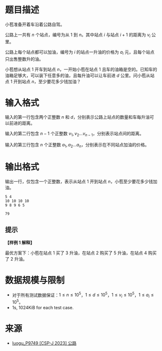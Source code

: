 # 题目描述

小苞准备开着车沿着公路自驾。

公路上一共有 $n$ 个站点，编号为从 $1$ 到 $n$。其中站点 $i$ 与站点 $i + 1$ 的距离为 $v_i$ 公里。

公路上每个站点都可以加油，编号为 $i$ 的站点一升油的价格为 $a_i$ 元，且每个站点只出售整数升的油。

小苞想从站点 $1$ 开车到站点 $n$，一开始小苞在站点 $1$ 且车的油箱是空的。已知车的油箱足够大，可以装下任意多的油，且每升油可以让车前进 $d$ 公里。问小苞从站点 $1$ 开到站点 $n$，至少要花多少钱加油？

# 输入格式

输入的第一行包含两个正整数 $n$ 和 $d$，分别表示公路上站点的数量和车每升油可以前进的距离。

输入的第二行包含 $n - 1$ 个正整数 $v_1, v_2\dots v_{n-1}$，分别表示站点间的距离。

输入的第三行包含 $n$ 个正整数 $a_1, a_2 \dots a_n$，分别表示在不同站点加油的价格。

# 输出格式

输出一行，仅包含一个正整数，表示从站点 $1$ 开到站点 $n$，小苞至少要花多少钱加油。

```input1
5 4
10 10 10 10
9 8 9 6 5
```

```output1
79
```

## 提示

**【样例 1 解释】**

最优方案下：小苞在站点 $1$ 买了 $3$ 升油，在站点 $2$ 购买了 $5$ 升油，在站点 $4$ 购买了 $2$ 升油。

# 数据规模与限制
* 对于所有测试数据保证：$1 \leq n \leq 10^5$，$1 \leq d \leq 10^5$，$1 \leq v_i \leq 10^5$，$1 \leq a_i \leq 10^5$。
* 1s, 1024KiB for each test case.

# 来源
* [luogu_P9749 [CSP-J 2023] 公路](https://www.luogu.com.cn/problem/P9749?contestId=140858)